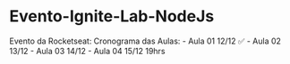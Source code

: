 # Evento-Ignite-Lab-NodeJs
Evento da Rocketseat: Cronograma das Aulas: - Aula 01 12/12 ✅ - Aula 02 13/12 - Aula 03 14/12 - Aula 04 15/12 19hrs
